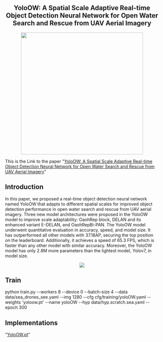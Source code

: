 <h2 align="center">YoloOW: A Spatial Scale Adaptive Real-time Object Detection Neural Network for Open Water Search and Rescue from UAV Aerial Imagery</h2>
<div align="center">
  <img src="https://github.com/Xjh-UCAS/YoloOW/assets/95291196/27599265-43ff-4470-bf73-7e5b7222d4ac" width="400">
</div>

This is the Link to the paper "[YoloOW: A Spatial Scale Adaptive Real-time Object Detection Neural Network for Open Water Search and Rescue from UAV Aerial Imagery](https://ieeexplore.ieee.org/abstract/document/10517350)"

## Introduction
In this paper, we proposed a real-time object detection neural network named YoloOW that adapts to different spatial scales for improved object detection performance in open water search and rescue from UAV aerial imagery. Three new model architectures were proposed in the YoloOW model to improve scale adaptability: OaohRep block, DELAN and its enhanced variant E-DELAN, and OaohRepBi-PAN. The YoloOW model underwent quantitative evaluation in accuracy, speed, and model size. It has outperformed all other models with 37.18AP, securing the top position on the leaderboard. Additionally, it achieves a speed of 65.3 FPS, which is faster than any other model with similar accuracy. Moreover, the YoloOW model has only 2.8M more parameters than the lightest model, Yolov7, in model size.
<div align="center">
  <img src="https://github.com/Xjh-UCAS/YoloOW/assets/95291196/cfe89235-d8e5-44e9-8b7f-3082ff8df498">
</div>

## Train
python train.py --workers 8 --device 0 --batch-size 4 --data data/sea_drones_see.yaml --img 1280  --cfg cfg/training/yoloOW.yaml --weights 'yoloow.pt' --name yoloOW --hyp data/hyp.scratch.sea.yaml --epoch 300

## Implementations
"[YoloOW.pt](https://github.com/Xjh-UCAS/YoloOW/releases/download/v0.1/YoloOW.pt)"



